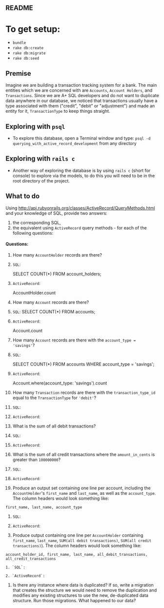 ## README

# To get setup:

* `bundle`
* `rake db:create`
* `rake db:migrate`
* `rake db:seed`

## Premise

Imagine we are building a transaction tracking system for a bank. The main entities which we are concerned with are `Accounts`, `Account Holders`, and `Transactions`. Since we are A+ SQL developers and do not want to duplicate data anywhere in our database, we noticed that transactions usually have a type associated with them ("credit", "debit" or "adjustment") and made an entity for it, `TransactionType` to keep things straight.

## Exploring with `psql`

* To explore this database, open a Terminal window and type: `psql -d querying_with_active_record_development` from any directory

## Exploring with `rails c`

* Another way of exploring the database is by using `rails c` (short for console) to explore via the models, to do this you will need to be in the root directory of the project.

## What to do

Using http://api.rubyonrails.org/classes/ActiveRecord/QueryMethods.html and your knowledge of SQL, provide two answers:
  1. the corresponding SQL,
  1. the equivalent using `ActiveRecord` query methods - for each of the following questions:

#### Questions:

1. How many `AccountHolder` records are there?

  1. `SQL`:

      SELECT COUNT(*)
      FROM account_holders;

  2. `ActiveRecord`:

      AccountHolder.count

1. How many `Account` records are there?

  1. `SQL`:
      SELECT COUNT(*)
      FROM accounts;

  2. `ActiveRecord`:

      Account.count

1. How many `Account` records are there with the `account_type = 'savings'`?

  1. `SQL`:

      SELECT COUNT(*)
      FROM accounts
      WHERE account_type = 'savings';

  2. `ActiveRecord`:

      Account.where(account_type: 'savings').count

1. How many `Transaction` records are there with the `transaction_type_id` equal to the `TransactionType` for `'debit'`?

  1. `SQL`:

  2. `ActiveRecord`:

1. What is the sum of all debit transactions?

  1. `SQL`:

  2. `ActiveRecord`:

1. What is the sum of all credit transactions where the `amount_in_cents` is greater than `100000000`?

  1. `SQL`:

  2. `ActiveRecord`:

1. Produce an output set containing one line per account, including the `AccountHolder`'s `first_name` and `last_name`, as well as the `account_type`. The column headers would look something like:

  `first_name, last_name, account_type`

  1. `SQL`:

  2. `ActiveRecord`:

1. Produce output containing one line per `AccountHolder` containing `first_name`, `last_name`, `SUM(all debit transactions)`, `SUM(all credit transactions)`). The column headers would look something like:

  `account_holder_id, first_name, last_name, all_debit_transactions, all_credit_transactions`

    1. `SQL`:

    2. `ActiveRecord`:

1. Is there any instance where data is duplicated? If so, write a migration that creates the structure we would need to remove the duplication and modifies any existing structures to use the new, de-duplicated data structure. Run those migrations. What happened to our data?
